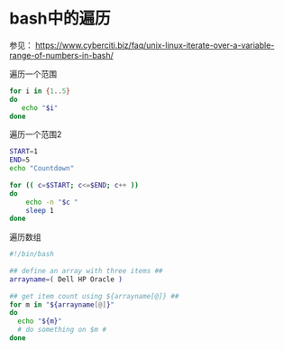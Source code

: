 # bash中的遍历

参见： https://www.cyberciti.biz/faq/unix-linux-iterate-over-a-variable-range-of-numbers-in-bash/



遍历一个范围

```bash
for i in {1..5}
do
   echo "$i"
done

```

遍历一个范围2

```bash
START=1
END=5
echo "Countdown"
 
for (( c=$START; c<=$END; c++ ))
do
    echo -n "$c "
    sleep 1
done
```





遍历数组

```bash
#!/bin/bash
 
## define an array with three items ##
arrayname=( Dell HP Oracle )
 
## get item count using ${arrayname[@]} ##
for m in "${arrayname[@]}"
do
  echo "${m}"
  # do something on $m #
done
```
